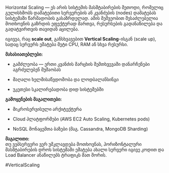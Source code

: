 Horizontal Scaling — ეს არის სისტემის მასშტაბირების მეთოდი, რომელიც გულისხმობს დამატებითი სერვერების ან კვანძების (nodes) დამატებას სისტემაში წარმადობის გასაზრდელად. ამის მეშვეობით შესაძლებელია მოთხოვნის გაზრდის ეფექტურად მართვა, რესურსების გადანაწილება და გადატვირთვის თავიდან აცილება.

იგივეა, რაც **scale out**, განსხვავებით **Vertical Scaling**-ისგან (scale up), სადაც სერვერს ემატება მეტი CPU, RAM ან სხვა რესურსი.

**მახასიათებლები:**

- გამძლეობა — ერთი კვანძის მარცხის შემთხვევაში დანარჩენები აგრძელებენ მუშაობას
    
- მაღალი ხელმისაწვდომობა და ლოდბალანსინგი
    
- უკეთესი სკალირებადობა დიდ სისტემებში
    

**გამოყენების მაგალითები:**

- მიკროსერვისული არქიტექტურა
    
- Cloud პლატფორმები (AWS EC2 Auto Scaling, Kubernetes pods)
    
- NoSQL მონაცემთა ბაზები (მაგ. Cassandra, MongoDB Sharding)
    

**მაგალითი:**  
თუ ვებსერვერი ვერ უმკლავდება მოთხოვნას, ჰორიზონტალური მასშტაბირების დროს სისტემაში ემატება ახალი სერვერი იგივე კოდით და Load Balancer ანაწილებს ტრაფიკს მათ შორის.

#VerticalScaling